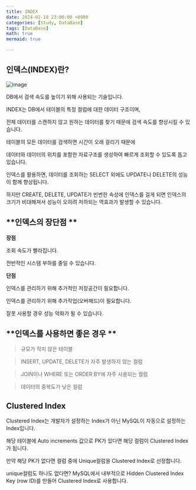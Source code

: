 ```yaml
---
title: INDEX
date: 2024-02-18 23:00:00 +0900
categories: [Study, DataBase]
tags: [DataBase]
math: true
mermaid: true

---
```



## **인덱스(INDEX)란?**

![image](https://github.com/ararp1006/Algorithm/assets/130068083/c7bf170e-26d3-4992-9fb4-928d3ede7597)


DB에서 검색 속도를 높이기 위해 사용되는 기술입니다.

INDEX는 DB에서 테이블의 특정 컬럼에 대한 데이터 구조이며,

전체 데이터를 스캔하지 않고 원하는 데이터를 찾기 때문에 검색 속도를 향상시킬 수 있습니다.

테이블의 모든 데이터를 검색하면 시간이 오래 걸리기 때문에

데이터와 데이터의 위치를 포함한 자료구조를 생성하여 빠르게 조회할 수 있도록 돕고 있습니다.

인덱스를 활용하면, 데이터를 조회하는 SELECT 외에도 UPDATE나 DELETE의 성능이 함께 향상됩니다.

하지만 CREATE, DELETE, UPDATE가 빈번한 속성에 인덱스를 걸게 되면 인덱스의 크기가 비대해져서 성능이 오히려 저하되는 역효과가 발생할 수 있습니다.


## **인덱스의 장단점 **

**장점**

조회 속도가 빨라집니다.

전반적인 시스템 부하를 줄일 수 있습니다.

**단점**

인덱스를 관리하기 위해 추가적인 저장공간이 필요합니다.

인덱스를 관리하기 위해 추가작업(오버헤드)이 필요합니다.

잘못 사용할 경우 성능 악화가 될 수 있습니다.


## **인덱스를 사용하면 좋은 경우 **

> 규모가 작지 않은 테이블

> INSERT, UPDATE, DELETE가 자주 발생하지 않는 컬럼

> JOIN이나 WHERE 또는 ORDER BY에 자주 사용되는 컬럼

> 데이터의 중복도가 낮은 컬럼


## **Clustered Index**

Clustered Index는 개발자가 설정하는 Index가 아닌 MySQL이 자동으로 설정하는 Index입니다.

해당 테이블에 Auto increments 값으로 PK가 있다면 해당 컬럼이 Clustered Index가 됩니다.

만약 해당 PK가 없다면 컬럼 중에 Unique컬럼을 Clustered Index로 선정합니다.

unique컬럼도 하나도 없다면? MySQL에서 내부적으로 Hidden Clustered Index Key (row ID)를 만들어 Clustered Index로 사용합니다.